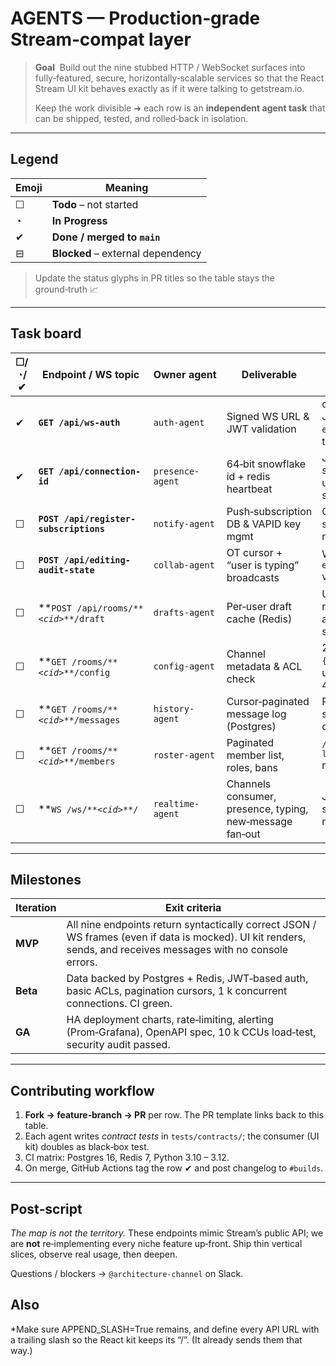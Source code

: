 # AGENTS — Production‑grade Stream‑compat layer

> **Goal**  Build out the nine stubbed HTTP / WebSocket surfaces into fully‑featured, secure, horizontally‑scalable services so that the React Stream UI kit behaves exactly as if it were talking to getstream.io.
>
> Keep the work divisible ➜ each row is an **independent agent task** that can be shipped, tested, and rolled‑back in isolation.

---

## Legend

| Emoji | Meaning                           |
| ----- | --------------------------------- |
| ☐     | **Todo** – not started            |
| ◔     | **In Progress**                   |
| ✔︎    | **Done / merged to `main`**       |
| ⊟     | **Blocked** – external dependency |

> Update the status glyphs in PR titles so the table stays the ground‑truth 📈

---

## Task board

| ☐/◔/✔︎ | Endpoint / WS topic                         | Owner agent      | Deliverable                                              | Acceptance tests                                                      |
| ------ | ------------------------------------------- | ---------------- | -------------------------------------------------------- | --------------------------------------------------------------------- |
| ✔︎     | **`GET /api/ws-auth`**                      | `auth-agent`     | Signed WS URL & JWT validation                           | curl returns **200** JSON `{auth, expires}`; tampered token → **403** |
| ✔︎     | **`GET /api/connection-id`**                | `presence-agent` | 64‑bit snowflake id + redis heartbeat                    | Jest: id is stable for same session, unique across sessions           |
| ☐      | **`POST /api/register-subscriptions`**      | `notify-agent`   | Push‑subscription DB & VAPID key mgmt                    | Cypress: service‑worker receives push                                 |
| ☐      | **`POST /api/editing-audit-state`**         | `collab-agent`   | OT cursor + “user is typing” broadcasts                  | WS event `editing.state` visible to peers                             |
| ☐      | \*\*`POST /api/rooms/**`*`<cid>`*`**/draft` | `drafts-agent`   | Per‑user draft cache (Redis)                             | Unit: saving, retrieving, auto‑delete on send                         |
| ☐      | \*\*`GET /rooms/**`*`<cid>`*`**/config`     | `config-agent`   | Channel metadata & ACL check                             | 200 with `{name,type,muted}`; unauthorized → 403                      |
| ☐      | \*\*`GET /rooms/**`*`<cid>`*`**/messages`   | `history-agent`  | Cursor‑paginated message log (Postgres)                  | Playwright scroll‑back fetches older msgs                             |
| ☐      | \*\*`GET /rooms/**`*`<cid>`*`**/members`    | `roster-agent`   | Paginated member list, roles, bans                       | `/members?limit=20&offset=20` returns 20                              |
| ☐      | \*\*`WS /ws/**`*`<cid>`*`**/`               | `realtime-agent` | Channels consumer, presence, typing, new‑message fan‑out | Jest: two clients see each other’s msg in < 500 ms                    |

---

## Milestones

| Iteration | Exit criteria                                                                                                                                                   |
| --------- | --------------------------------------------------------------------------------------------------------------------------------------------------------------- |
| **MVP**   | All nine endpoints return syntactically correct JSON / WS frames (even if data is mocked). UI kit renders, sends, and receives messages with no console errors. |
| **Beta**  | Data backed by Postgres + Redis, JWT‑based auth, basic ACLs, pagination cursors, 1 k concurrent connections. CI green.                                          |
| **GA**    | HA deployment charts, rate‑limiting, alerting (Prom‑Grafana), OpenAPI spec, 10 k CCUs load‑test, security audit passed.                                         |

---

## Contributing workflow

1. **Fork → feature‑branch → PR** per row. The PR template links back to this table.
2. Each agent writes *contract tests* in `tests/contracts/`; the consumer (UI kit) doubles as black‑box test.
3. CI matrix: Postgres 16, Redis 7, Python 3.10 – 3.12.
4. On merge, GitHub Actions tag the row ✔︎ and post changelog to `#builds`.

---

## Post‑script

*The map is not the territory.* These endpoints mimic Stream’s public API; we are **not** re‑implementing every niche feature up‑front. Ship thin vertical slices, observe real usage, then deepen.

Questions / blockers → `@architecture‑channel` on Slack.

## Also
*Make sure APPEND_SLASH=True remains, and define every API URL with a trailing slash so the React kit keeps its “/”. (It already sends them that way.)
